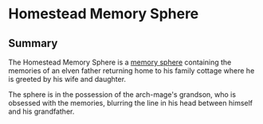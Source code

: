 # Homestead Memory Sphere

## Summary

The Homestead Memory Sphere is a [memory sphere](memory-sphere.md) containing the memories of an elven father returning home to his family cottage where he is greeted by his wife and daughter.

The sphere is in the possession of the arch-mage's grandson, who is obsessed with the memories, blurring the line in his head between himself and his grandfather.
